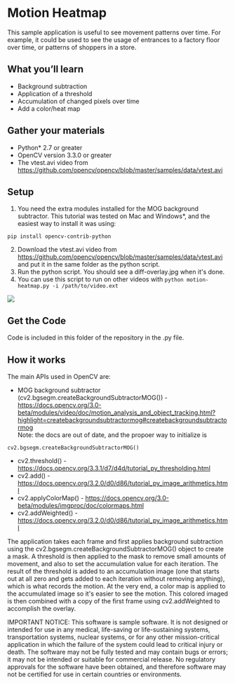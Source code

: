 # Motion Heatmap

This sample application is useful to see movement patterns over time. For example, it could be used to see the usage of entrances to a factory floor over time, or patterns of shoppers in a store.

## What you’ll learn
  * Background subtraction
  * Application of a threshold
  * Accumulation of changed pixels over time
  * Add a color/heat map

## Gather your materials
  *	Python\* 2.7 or greater
  * OpenCV version 3.3.0 or greater
  *	The vtest.avi video from https://github.com/opencv/opencv/blob/master/samples/data/vtest.avi

## Setup
1. You need the extra modules installed for the MOG background subtractor. This tutorial was tested on Mac and Windows\*, and the easiest way to install it was using:
```
pip install opencv-contrib-python
```
2. Download the vtest.avi video from https://github.com/opencv/opencv/blob/master/samples/data/vtest.avi and put it in the same folder as the python script.
3. Run the python script. You should see a diff-overlay.jpg when it's done.
4. You can use this script to run on other videos with `python motion-heatmap.py -i /path/to/video.ext`

![](images/diff-overlay.jpg)

## Get the Code
Code is included in this folder of the repository in the .py file.

## How it works
The main APIs used in OpenCV are:  
* MOG background subtractor (cv2.bgsegm.createBackgroundSubtractorMOG()) - https://docs.opencv.org/3.0-beta/modules/video/doc/motion_analysis_and_object_tracking.html?highlight=createbackgroundsubtractormog#createbackgroundsubtractormog  
Note: the docs are out of date, and the propoer way to initialize is  
```
cv2.bgsegm.createBackgroundSubtractorMOG()
```
* cv2.threshold() - https://docs.opencv.org/3.3.1/d7/d4d/tutorial_py_thresholding.html   
* cv2.add() - https://docs.opencv.org/3.2.0/d0/d86/tutorial_py_image_arithmetics.html  
* cv2.applyColorMap() - https://docs.opencv.org/3.0-beta/modules/imgproc/doc/colormaps.html   
* cv2.addWeighted() - https://docs.opencv.org/3.2.0/d0/d86/tutorial_py_image_arithmetics.html  

The application takes each frame and first applies background subtraction using the cv2.bgsegm.createBackgroundSubtractorMOG() object to create a mask. A threshold is then applied to the mask to remove small amounts of movement, and also to set the accumulation value for each iteration. The result of the threshold is added to an accumulation image (one that starts out at all zero and gets added to each iteration without removing anything), which is what records the motion. At the very end, a color map is applied to the accumulated image so it's easier to see the motion. This colored imaged is then combined with a copy of the first frame using cv2.addWeighted to accomplish the overlay.

IMPORTANT NOTICE: This software is sample software. It is not designed or intended for use in any medical, life-saving or life-sustaining systems, transportation systems, nuclear systems, or for any other mission-critical application in which the failure of the system could lead to critical injury or death. The software may not be fully tested and may contain bugs or errors; it may not be intended or suitable for commercial release. No regulatory approvals for the software have been obtained, and therefore software may not be certified for use in certain countries or environments.
